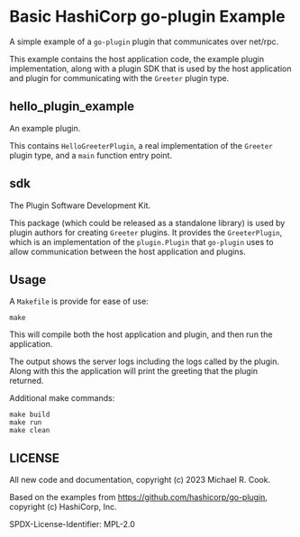 # Basic HashiCorp go-plugin Example

A simple example of a `go-plugin` plugin that communicates over net/rpc.

This example contains the host application code, the example plugin
implementation, along with a plugin SDK that is used by the host application
and plugin for communicating with the `Greeter` plugin type.

## hello_plugin_example

An example plugin.

This contains `HelloGreeterPlugin`, a real implementation of the `Greeter`
plugin type, and a `main` function entry point.

## sdk

The Plugin Software Development Kit.

This package (which could be released as a standalone library) is used by
plugin authors for creating `Greeter` plugins. It provides the `GreeterPlugin`,
which is an implementation of the `plugin.Plugin` that `go-plugin` uses to
allow communication between the host application and plugins.


## Usage

A `Makefile` is provide for ease of use:

    make

This will compile both the host application and plugin, and then run the application.

The output shows the server logs including the logs called by the plugin. Along
with this the application will print the greeting that the plugin returned.

Additional make commands:

    make build
    make run
    make clean


## LICENSE

All new code and documentation, copyright (c) 2023 Michael R. Cook.

Based on the examples from https://github.com/hashicorp/go-plugin, copyright (c) HashiCorp, Inc.

SPDX-License-Identifier: MPL-2.0
